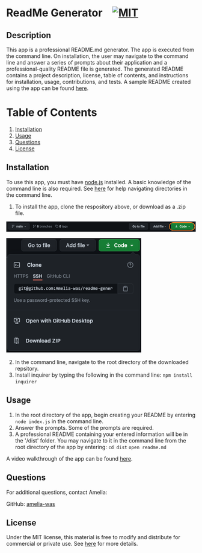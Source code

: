# ReadMe Generator &nbsp;&nbsp;&nbsp;[![MIT](https://img.shields.io/badge/license-MIT-yellow?style=for-the-badge)](https://shields.io/)

## Description
This app is a professional README.md generator. The app is executed from the command line. On installation, the user may navigate to the command line and answer a series of prompts about their application and a professional-quality README file is generated. The generated README contains a project description, license, table of contents, and instructions for installation, usage, contributions, and tests. A sample README created using the app can be found [here](https://github.com/Amelia-was/readme-generator/blob/main/Sample/README-SAMPLE.md).

# Table of Contents
1. [Installation](#installation)
2. [Usage](#usage)
3. [Questions](#questions)
4. [License](#license)

## Installation
To use this app, you must have [node.js](https://nodejs.org/en/) installed. A basic knowledge of the command line is also required. See [here](https://datacarpentry.org/shell-genomics/02-the-filesystem/index.html) for help navigating directories in the command line.

1. To install the app, clone the respository above, or download as a .zip file.

![Image of download button](./assets/images/installation-1.png)

![Download options](./assets/images/installation-2.png)

2. In the command line, navigate to the root directory of the downloaded repsitory.
3. Install inquirer by typing the following in the command line:
`npm install inquirer`

## Usage
1. In the root directory of the app, begin creating your README by entering `node index.js` in the command line.
2. Answer the prompts. Some of the prompts are required.
3. A professional README containing your entered information will be in the '/dist' folder. You may navigate to it in the command line from the root directory of the app by entering:
`cd dist` 
`open readme.md`

A video walkthrough of the app can be found [here](https://drive.google.com/file/d/1e_USq2vzN_3kWrAblJcVjEfVAUJM7-LL/view?usp=sharing).

## Questions
For additional questions, contact Amelia:

GitHub: [amelia-was](https://github.com/amelia-was)

## License
Under the MIT license, this material is free to modify and distribute for commercial or private use. See [here](https://opensource.org/licenses/MIT) for more details.
